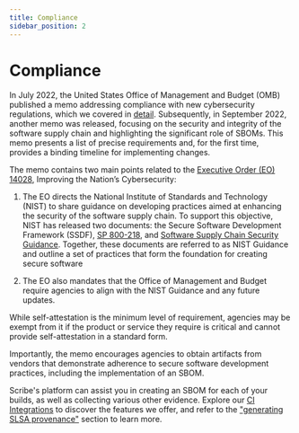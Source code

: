 ```yaml
---
title: Compliance
sidebar_position: 2
---
```


# Compliance

In July 2022, the United States Office of Management and Budget (OMB) published a memo addressing compliance with new cybersecurity regulations, which we covered in [detail](https://scribesecurity.com/blog/how-can-you-make-sure-your-bottom-line-doesnt-get-knocked-out-by-the-omb-memo/ "OMB memo"). Subsequently, in September 2022, another memo was released, focusing on the security and integrity of the software supply chain and highlighting the significant role of SBOMs. This memo presents a list of precise requirements and, for the first time, provides a binding timeline for implementing changes. 

The memo contains two main points related to the [Executive Order (EO) 14028](https://www.whitehouse.gov/briefing-room/presidential-actions/2021/05/12/executive-order-on-improving-the-nations-cybersecurity/ "Executive Order (EO) 14028"), Improving the Nation’s Cybersecurity: 

1. The EO directs the National Institute of Standards and Technology (NIST) to share guidance on developing practices aimed at enhancing the security of the software supply chain. To support this objective, NIST has released two documents: the Secure Software Development Framework (SSDF), [SP 800-218](https://csrc.nist.gov/publications/detail/sp/800-218/final "SP 800-218"), and [Software Supply Chain Security Guidance](https://www.nist.gov/itl/executive-order-14028-improving-nations-cybersecurity/software-supply-chain-security-guidance "Software Supply Chain Security Guidance"). Together, these documents are referred to as NIST Guidance and outline a set of practices that form the foundation for creating secure software

2. The EO also mandates that the Office of Management and Budget require agencies to align with the NIST Guidance and any future updates.

While self-attestation is the minimum level of requirement, agencies may be exempt from it if the product or service they require is critical and cannot provide self-attestation in a standard form.

Importantly, the memo encourages agencies to obtain artifacts from vendors that demonstrate adherence to secure software development practices, including the implementation of an SBOM.

Scribe's platform can assist you in creating an SBOM for each of your builds, as well as collecting various other evidence. Explore our [CI Integrations](../../docs/ci-integrations "CI Integrations") to discover the features we offer, and refer to the ["generating SLSA provenance"](../../docs/ci-integrations/github/#generating-the-slsa-provenance-in-your-pipeline "generating SLSA provenance") section to learn more.

